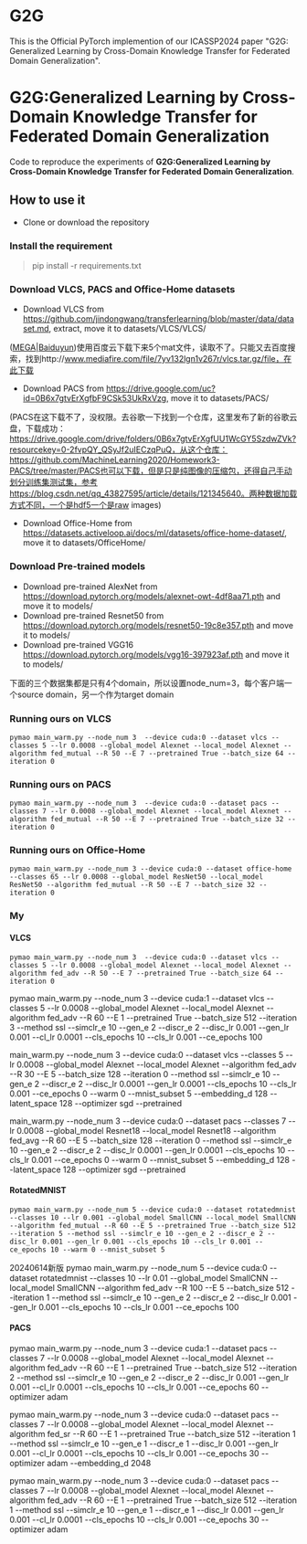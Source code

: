 # G2G
This is the Official PyTorch implemention of our ICASSP2024 paper "G2G: Generalized Learning by Cross-Domain Knowledge Transfer for Federated Domain Generalization".

# G2G:Generalized Learning by Cross-Domain Knowledge Transfer for Federated Domain Generalization
Code to reproduce the experiments of **G2G:Generalized Learning by Cross-Domain Knowledge Transfer for Federated Domain Generalization**.
## How to use it
* Clone or download the repository
### Install the requirement
 >  pip install -r requirements.txt
### Download VLCS, PACS and Office-Home datasets
* Download VLCS from https://github.com/jindongwang/transferlearning/blob/master/data/dataset.md, extract, move it to datasets/VLCS/VLCS/

([MEGA](https://mega.nz/#F!gTJxGTJK!w9UJjZVq3ClqGj4mBDmT4A)|[Baiduyun](https://pan.baidu.com/s/1nuNiJ0l))使用百度云下载下来5个mat文件，读取不了。只能又去百度搜索，找到http://www.mediafire.com/file/7yv132lgn1v267r/vlcs.tar.gz/file，在此下载

* Download PACS from https://drive.google.com/uc?id=0B6x7gtvErXgfbF9CSk53UkRxVzg, move it to datasets/PACS/

(PACS在这下载不了，没权限。去谷歌一下找到一个仓库，这里发布了新的谷歌云盘，下载成功：https://drive.google.com/drive/folders/0B6x7gtvErXgfUU1WcGY5SzdwZVk?resourcekey=0-2fvpQY_QSyJf2uIECzqPuQ，从这个仓库：https://github.com/MachineLearning2020/Homework3-PACS/tree/master/PACS也可以下载，但是只是纯图像的压缩包，还得自己手动划分训练集测试集，参考https://blog.csdn.net/qq_43827595/article/details/121345640。两种数据加载方式不同，一个是hdf5一个是raw images)

* Download Office-Home from https://datasets.activeloop.ai/docs/ml/datasets/office-home-dataset/, move it to datasets/OfficeHome/
### Download Pre-trained models
* Download pre-trained AlexNet from https://download.pytorch.org/models/alexnet-owt-4df8aa71.pth and move it to models/
* Download pre-trained Resnet50 from https://download.pytorch.org/models/resnet50-19c8e357.pth and move it to models/
* Download pre-trained VGG16 https://download.pytorch.org/models/vgg16-397923af.pth and move it to models/


下面的三个数据集都是只有4个domain，所以设置node_num=3，每个客户端一个source domain，另一个作为target domain
### Running ours on VLCS
``` 
pymao main_warm.py --node_num 3  --device cuda:0 --dataset vlcs --classes 5 --lr 0.0008 --global_model Alexnet --local_model Alexnet --algorithm fed_mutual --R 50 --E 7 --pretrained True --batch_size 64 --iteration 0 
```
### Running ours on PACS
``` 
pymao main_warm.py --node_num 3  --device cuda:0 --dataset pacs --classes 7 --lr 0.0008 --global_model Alexnet --local_model Alexnet --algorithm fed_mutual --R 50 --E 7 --pretrained True --batch_size 32 --iteration 0 
```
### Running ours on Office-Home
``` 
pymao main_warm.py --node_num 3 --device cuda:0 --dataset office-home --classes 65 --lr 0.0008 --global_model ResNet50 --local_model ResNet50 --algorithm fed_mutual --R 50 --E 7 --batch_size 32 --iteration 0 
```

### My

#### VLCS
```
pymao main_warm.py --node_num 3  --device cuda:0 --dataset vlcs --classes 5 --lr 0.0008 --global_model Alexnet --local_model Alexnet --algorithm fed_adv --R 50 --E 7 --pretrained True --batch_size 64 --iteration 0  
```

pymao main_warm.py --node_num 3  --device cuda:1 --dataset vlcs --classes 5 --lr 0.0008 --global_model Alexnet --local_model Alexnet --algorithm fed_adv --R 60 --E 1 --pretrained True --batch_size 512 --iteration 3 --method ssl --simclr_e 10 --gen_e 2 --discr_e 2 --disc_lr 0.001 --gen_lr 0.001 --cl_lr 0.0001 --cls_epochs 10 --cls_lr 0.001 --ce_epochs 100

main_warm.py --node_num 3 --device cuda:0 --dataset vlcs --classes 5 --lr 0.0008 --global_model Alexnet --local_model Alexnet --algorithm fed_adv --R 30 --E 5 --batch_size 128 --iteration 0 --method ssl --simclr_e 10 --gen_e 2 --discr_e 2 --disc_lr 0.0001 --gen_lr 0.0001 --cls_epochs 10 --cls_lr 0.001 --ce_epochs 0 --warm 0 --mnist_subset 5 --embedding_d 128 --latent_space 128 --optimizer sgd --pretrained

main_warm.py --node_num 3 --device cuda:0 --dataset pacs --classes 7 --lr 0.0008 --global_model Resnet18 --local_model Resnet18 --algorithm fed_avg --R 60 --E 5 --batch_size 128 --iteration 0 --method ssl --simclr_e 10 --gen_e 2 --discr_e 2 --disc_lr 0.0001 --gen_lr 0.0001 --cls_epochs 10 --cls_lr 0.001 --ce_epochs 0 --warm 0 --mnist_subset 5 --embedding_d 128 --latent_space 128 --optimizer sgd --pretrained

#### RotatedMNIST

```
pymao main_warm.py --node_num 5 --device cuda:0 --dataset rotatedmnist --classes 10 --lr 0.001 --global_model SmallCNN --local_model SmallCNN --algorithm fed_mutual --R 60 --E 5 --pretrained True --batch_size 512 --iteration 5 --method ssl --simclr_e 10 --gen_e 2 --discr_e 2 --disc_lr 0.001 --gen_lr 0.001 --cls_epochs 10 --cls_lr 0.001 --ce_epochs 10 --warm 0 --mnist_subset 5
```

20240614新版
pymao main_warm.py --node_num 5  --device cuda:0 --dataset rotatedmnist --classes 10 --lr 0.01 --global_model SmallCNN --local_model SmallCNN --algorithm fed_adv --R 100 --E 5  --batch_size 512 --iteration 1 --method ssl --simclr_e 10 --gen_e 2 --discr_e 2 --disc_lr 0.001 --gen_lr 0.001 --cls_epochs 10 --cls_lr 0.001 --ce_epochs 100


#### PACS
pymao main_warm.py --node_num 3  --device cuda:1 --dataset pacs --classes 7 --lr 0.0008 --global_model Alexnet --local_model Alexnet --algorithm fed_adv --R 60 --E 1 --pretrained True --batch_size 512 --iteration 2 --method ssl --simclr_e 10 --gen_e 2 --discr_e 2 --disc_lr 0.001 --gen_lr 0.001 --cl_lr 0.0001 --cls_epochs 10 --cls_lr 0.001 --ce_epochs 60 --optimizer adam


pymao main_warm.py --node_num 3  --device cuda:0 --dataset pacs --classes 7 --lr 0.0008 --global_model Alexnet --local_model Alexnet --algorithm fed_sr --R 60 --E 1 --pretrained True --batch_size 512 --iteration 1 --method ssl --simclr_e 10 --gen_e 1 --discr_e 1 --disc_lr 0.001 --gen_lr 0.001 --cl_lr 0.0001 --cls_epochs 10 --cls_lr 0.001 --ce_epochs 30 --optimizer adam --embedding_d 2048


pymao main_warm.py --node_num 3  --device cuda:0 --dataset pacs --classes 7 --lr 0.0008 --global_model Alexnet --local_model Alexnet --algorithm fed_adv --R 60 --E 1 --pretrained True --batch_size 512 --iteration 1 --method ssl --simclr_e 10 --gen_e 1 --discr_e 1 --disc_lr 0.001 --gen_lr 0.001 --cl_lr 0.0001 --cls_epochs 10 --cls_lr 0.001 --ce_epochs 30 --optimizer adam